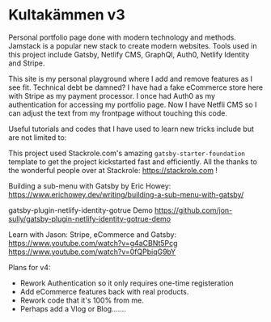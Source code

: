# Kultakämmen v3

Personal portfolio page done with modern technology and methods. Jamstack is a popular new stack to create modern websites. Tools used in this project include Gatsby, Netlify CMS, GraphQl, Auth0, Netlify Identity and Stripe.

This site is my personal playground where I add and remove features as I see fit. Technical debt be damned? I have had a fake eCommerce store here with Stripe as my payment processor. I once had Auth0 as my authentication for accessing my portfolio page. Now I have Netfli CMS so I can adjust the text from my frontpage without touching this code.

Useful tutorials and codes that I have used to learn new tricks include but are not limited to:

This project used Stackrole.com's amazing `gatsby-starter-foundation` template to get the project kickstarted fast and efficiently. All the thanks to the wonderful people over at Stackrole:
https://stackrole.com !

Building a sub-menu with Gatsby by Eric Howey:
https://www.erichowey.dev/writing/building-a-sub-menu-with-gatsby/

gatsby-plugin-netlify-identity-gotrue Demo
https://github.com/jon-sully/gatsby-plugin-netlify-identity-gotrue-demo

Learn with Jason: Stripe, eCommerce and Gatsby:
https://www.youtube.com/watch?v=g4aCBNt5Pcg
https://www.youtube.com/watch?v=0fQPbiqG9bY

Plans for v4:

- Rework Authentication so it only requires one-time registeration
- Add eCommerce features back with real products.
- Rework code that it's 100% from me.
- Perhaps add a Vlog or Blog.......
